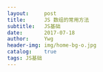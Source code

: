 ```yaml
---
layout:     post
title:      JS 数组的常用方法
subtitle:   JS基础
date:       2017-07-18
author:     Ywg
header-img: img/home-bg-o.jpg
catalog:    true
tags: JS基础
---
```


```
```
